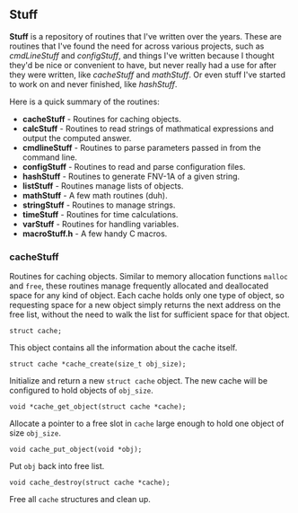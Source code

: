 ## Stuff

**Stuff** is a repository of routines that I've written over the
years.  These are routines that I've found the need for across
various projects, such as *cmdLineStuff* and *configStuff*, and
things I've written because I thought they'd be nice or convenient
to have, but never really had a use for after they were written,
like *cacheStuff* and *mathStuff*.  Or even stuff I've started to
work on and never finished, like *hashStuff*.

Here is a quick summary of the routines:

* **cacheStuff** - Routines for caching objects.
* **calcStuff** - Routines to read strings of mathmatical expressions
and output the computed answer.
* **cmdlineStuff** - Routines to parse parameters passed in from the 
command line.
* **configStuff** - Routines to read and parse configuration files.
* **hashStuff** - Routines to generate FNV-1A of a given string.
* **listStuff** - Routines manage lists of objects.
* **mathStuff** - A few math routines (duh).
* **stringStuff** - Routines to manage strings.
* **timeStuff** - Routines for time calculations.
* **varStuff** - Routines for handling variables.
* **macroStuff.h** - A few handy C macros.

### cacheStuff

Routines for caching objects.  Similar to memory allocation functions `malloc`
and `free`, these routines manage frequently allocated and deallocated space
for any kind of object.  Each cache holds only one type of object, so requesting
space for a new object simply returns the next address on the free list, without
the need to walk the list for sufficient space for that object.

```struct cache;```

This object contains all the information about the cache itself.

```struct cache *cache_create(size_t obj_size);```

Initialize and return a new `struct cache` object.  The new cache will be configured
to hold objects of `obj_size`.

```void *cache_get_object(struct cache *cache);```

Allocate a pointer to a free slot in `cache` large enough to hold one object of size
`obj_size`.

```void cache_put_object(void *obj);```

Put `obj` back into free list.

```void cache_destroy(struct cache *cache);```

Free all `cache` structures and clean up.





